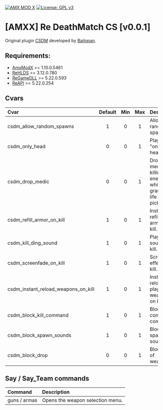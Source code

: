 [![AMX MOD X](https://badgen.net/badge/Powered%20by/AMXMODX/0e83cd)](https://amxmodx.org)
[![License: GPL v3](https://img.shields.io/badge/License-GPL%20v3-blue.svg)](https://www.gnu.org/licenses/gpl-3.0)

# [AMXX] Re DeathMatch CS [v0.0.1]
Original plugin [CSDM](https://forums.alliedmods.net/showthread.php?t=79583) developed by [Bailopan](https://github.com/dvander).

## Requirements:
- [AmxModX](https://github.com/alliedmodders/amxmodx) >= 1.10.0.5461
- [ReHLDS](https://github.com/dreamstalker/rehlds) >= 3.12.0.780
- [ReGameDLL](https://github.com/s1lentq/ReGameDLL_CS) >= 5.22.0.593
- [ReAPI](https://github.com/s1lentq/reapi) >= 5.22.0.254

## Cvars
| Cvar                                | Default | Min | Max          | Description                                                                 |
| :---------------------------------- | :-----: | :-: | :----------: | :-------------------------------------------------------------------------- |
| csdm_allow_random_spawns            | 1       | 0   | 1            | Allow random spawns.                                                        | 
| csdm_only_head                      | 0       | 0   | 1            | Play mode "only head".                                                      |
| csdm_drop_medic                     | 0       | 0   | 1            | Drops a med kit by killing an enemy which grants extra life when picked up. |
| csdm_refill_armor_on_kill           | 1       | 0   | 1            | Instantly refill player armor on kill.                                      |
| csdm_kill_ding_sound                | 1       | 0   | 1            | Play a ding sound on kill.                                                  |
| csdm_screenfade_on_kill             | 1       | 0   | 1            | Screenfade effect on kill.                                                  |
| csdm_instant_reload_weapons_on_kill | 1       | 0   | 1            | Instantly reload player weapons on kill.                                    |
| csdm_block_kill_command             | 1       | 0   | 1            | Block kill console command.                                                 |
| csdm_block_spawn_sounds             | 1       | 0   | 1            | Block spawn sounds.                                                         |
| csdm_block_drop                     | 0       | 0   | 1            | Block drop of weapons.                                                      |

## Say / Say_Team commands
| Command                             | Description                                    |
| :---------------------------------- | :--------------------------------------------- |
| guns / armas                        | Opens the weapon selection menu.               |
